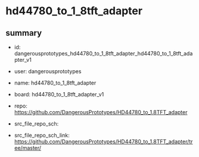 # hd44780_to_1_8tft_adapter
 
## summary 
* id: dangerousprototypes_hd44780_to_1_8tft_adapter_hd44780_to_1_8tft_adapter_v1
* user: dangerousprototypes
* name: hd44780_to_1_8tft_adapter
* board: hd44780_to_1_8tft_adapter_v1
* repo: https://github.com/DangerousPrototypes/HD44780_to_1.8TFT_adapter



* src_file_repo_sch: 
* src_file_repo_sch_link: https://github.com/DangerousPrototypes/HD44780_to_1.8TFT_adapter/tree/master/






